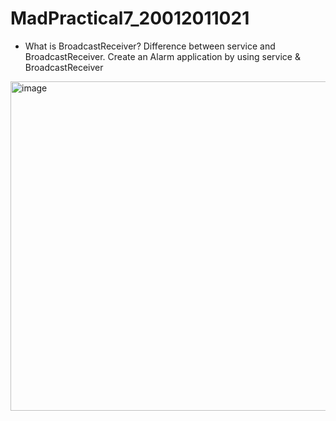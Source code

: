 # MadPractical7_20012011021

- What is BroadcastReceiver? Difference between service and 
BroadcastReceiver. Create an Alarm application by using service & 
BroadcastReceiver


<img width="527" alt="image" src="https://user-images.githubusercontent.com/110648083/193282417-0fdc6004-6d0c-43b3-8495-67a403973e0e.png">
